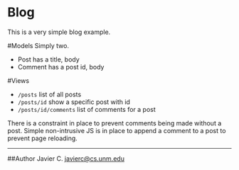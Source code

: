 # Blog

This is a very simple blog example.

#Models
Simply two.
*  Post has a title, body
*  Comment has a post id, body

#Views
*  ```/posts``` list of all posts
*  ```/posts/id``` show a specific post with id
*  ```/posts/id/comments``` list of comments for a post
 
There is a constraint in place to prevent comments being made without
a post. Simple non-intrusive JS is in place to append a comment to a
post to prevent page reloading.

---
##Author
Javier C. javierc@cs.unm.edu
